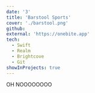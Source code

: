 ```yaml
---
date: '3'
title: 'Barstool Sports'
cover: './barstool.png'
github:
external: 'https://onebite.app'
tech:
  - Swift
  - Realm
  - Brightcove
  - Git
showInProjects: true
---
```


OH NOOOOOOOO
